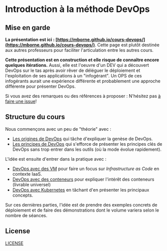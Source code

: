 # Introduction à la méthode DevOps

## Mise en garde

**La présentation est ici : [https://mborne.github.io/cours-devops/](https://mborne.github.io/cours-devops/)**. Cette page est plutôt destinée aux autres professeurs pour faciliter l'articulation entre les autres cours.

**Cette présentation est en construction et elle risque de connaître encore quelques itérations.** Aussi, elle est l'oeuvre d'un DEV qui a découvert DevOps sur le tas après avoir rêver de déléguer le déploiement et l'exploitation de ses applications à un "infogérant". Un OPS de ces infogérants aurait une expérience différente et probablement une approche différente pour présenter DevOps.

Si vous avez des remarques ou des références à proposer : N'hésitez pas [à faire une issue](https://github.com/mborne/cours-devops/issues)!

## Structure du cours

Nous commençons avec un peu de "théorie" avec :

* [Les origines de DevOps](src/slides/origines.md) qui tâche d'expliquer la genèse de DevOps.
* [Les principes de DevOps](src/slides/principes.md) qui s'efforce de présenter les principes clés de DevOps sans trop entrer dans les outils (où la mode évolue rapidement).

L'idée est ensuite d'entrer dans la pratique avec :

* [DevOps avec des VM](src/slides/vm.md) pour faire un focus sur *Infrastructure as Code* en contexte IaaS.
* [DevOps avec des conteneurs](src/slides/conteneurs.md) pour expliquer l'intérêt des conteneurs (livrable universel)
* [DevOps avec Kubernetes](src/slides/kubernetes.md) en tâchant d'en présenter les principaux concepts.

Sur ces dernières parties, l'idée est de prendre des exemples concrets de déploiement et de faire des démonstrations dont le volume variera selon le nombre de séances.

## License

[LICENSE](LICENSE)

